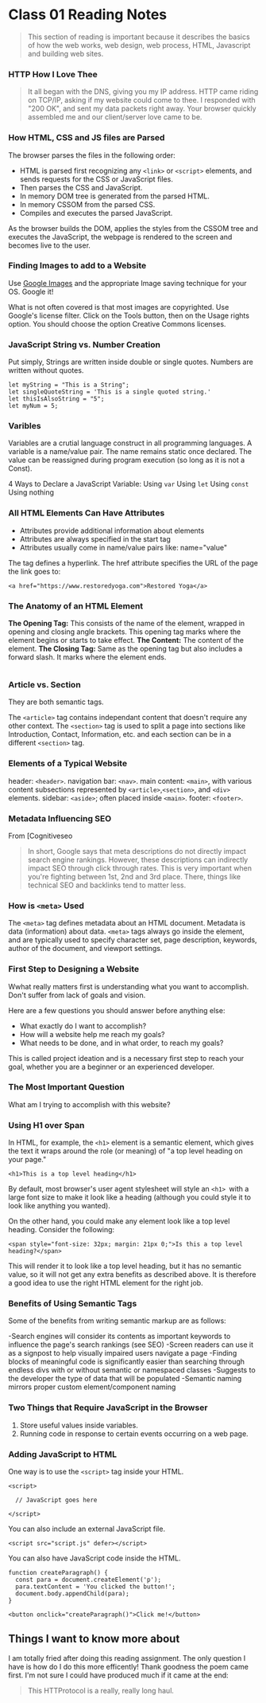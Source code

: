 # Class 01 Reading Notes

> This section of reading is important because it describes the basics of how the web works, web design, web process, HTML, Javascript and building web sites.

### HTTP How I Love Thee

> It all began with the DNS,
> giving you my IP address.
> HTTP came riding on TCP/IP,
> asking if my website could come to thee.
> I responded with "200 OK",
> and sent my data packets right away.
> Your browser quickly assembled me
> and our client/server love came to be.

### How HTML, CSS and JS files are Parsed
The browser parses the files in the following order:

- HTML is parsed first recognizing any `<link>` or  `<script>` elements, and sends requests for the CSS or JavaScript files.
- Then parses the CSS and JavaScript.
- In memory DOM tree is generated from the parsed HTML.
- In memory CSSOM from the parsed CSS.
- Compiles and executes the parsed JavaScript.

As the browser builds the DOM, applies the styles from the CSSOM tree and executes the JavaScript, the webpage is rendered to the screen and becomes live to the user.

### Finding Images to add to a Website
Use [Google Images](https://www.google.com/imghp?gws_rd=ssl) and the appropriate Image saving technique for your OS. Google it!

What is not often covered is that most images are copyrighted. Use Google's license filter. Click on the Tools button, then on the Usage rights option. You should choose the option Creative Commons licenses.

### JavaScript String vs. Number Creation
Put simply, Strings are written inside double or single quotes. Numbers are written without quotes.
```
let myString = "This is a String";
let singleQuoteString = 'This is a single quoted string.'
let thisIsAlsoString = "5";
let myNum = 5;
```

### Varibles
Variables are a crutial language construct in all programming languages. A variable is a name/value pair.  The name remains static once declared.  The value can be reassigned during program execution (so long as it is not a Const).

4 Ways to Declare a JavaScript Variable:
Using `var`
Using `let`
Using `const`
Using nothing

### All HTML Elements Can Have Attributes
- Attributes provide additional information about elements
- Attributes are always specified in the start tag
- Attributes usually come in name/value pairs like: name="value"

The <a> tag defines a hyperlink. The href attribute specifies the URL of the page the link goes to:
```
<a href="https://www.restoredyoga.com">Restored Yoga</a>
```

### The Anatomy of an HTML Element
**The Opening Tag:** This consists of the name of the element, wrapped in opening and closing angle brackets. This opening tag marks where the element begins or starts to take effect.
**The Content:** The content of the element. 
**The Closing Tag:** Same as the opening tag but also includes a forward slash. It marks where the element ends. 
```<p> This is a paragraph tag </p>
```

### Article vs. Section
They are both semantic tags. 

The `<article>` tag contains independant content that doesn't require any other context.
The `<section>` tag is used to split a page into sections like Introduction, Contact, Information, etc. and each section can be in a different `<section>` tag. 

### Elements of a Typical Website

header: `<header>`.
navigation bar: `<nav>`.
main content: `<main>`, with various content subsections represented by `<article>`,`<section>`, and `<div>` elements.
sidebar: `<aside>`; often placed inside `<main>`.
footer: `<footer>`.

### Metadata Influencing SEO
From [Cognitiveseo[](https://cognitiveseo.com/blog/19066/meta-description-affects-seo/#:~:text=In%20short%2C%20Google%20says%20that,backlinks%20tend%20to%20matter%20less.)
> In short, Google says that meta descriptions do not directly impact search engine rankings. However, these descriptions can indirectly impact SEO through click through rates. This is very important when you're fighting between 1st, 2nd and 3rd place. There, things like technical SEO and backlinks tend to matter less.

### How is `<meta>` Used
The `<meta>` tag defines metadata about an HTML document. Metadata is data (information) about data. `<meta>` tags always go inside the <head> element, and are typically used to specify character set, page description, keywords, author of the document, and viewport settings.

### First Step to Designing a Website
Wwhat really matters first is understanding what you want to accomplish. Don't suffer from lack of goals and vision.

Here are a few questions you should answer before anything else:

- What exactly do I want to accomplish?
- How will a website help me reach my goals?
- What needs to be done, and in what order, to reach my goals?

This is called project ideation and is a necessary first step to reach your goal, whether you are a beginner or an experienced developer.

### The Most Important Question
What am I trying to accomplish with this website?  

### Using H1 over Span
In HTML, for example, the `<h1>` element is a semantic element, which gives the text it wraps around the role (or meaning) of "a top level heading on your page."
```
<h1>This is a top level heading</h1>
```

By default, most browser's user agent stylesheet will style an `<h1> `with a large font size to make it look like a heading (although you could style it to look like anything you wanted).

On the other hand, you could make any element look like a top level heading. Consider the following:
```
<span style="font-size: 32px; margin: 21px 0;">Is this a top level heading?</span>
```
This will render it to look like a top level heading, but it has no semantic value, so it will not get any extra benefits as described above. It is therefore a good idea to use the right HTML element for the right job.

### Benefits of Using Semantic Tags
Some of the benefits from writing semantic markup are as follows:

-Search engines will consider its contents as important keywords to influence the page's search rankings (see SEO)
-Screen readers can use it as a signpost to help visually impaired users navigate a page
-Finding blocks of meaningful code is significantly easier than searching through endless divs with or without semantic or namespaced classes
-Suggests to the developer the type of data that will be populated
-Semantic naming mirrors proper custom element/component naming

### Two Things that Require JavaScript in the Browser
1. Store useful values inside variables. 
2. Running code in response to certain events occurring on a web page.

### Adding JavaScript to HTML
One way is to use the `<script>` tag inside your HTML.
```
<script>

  // JavaScript goes here

</script>
```
You can also include an external JavaScript file. 
```
<script src="script.js" defer></script>
```

You can also have JavaScript code inside the HTML.
```
function createParagraph() {
  const para = document.createElement('p');
  para.textContent = 'You clicked the button!';
  document.body.appendChild(para);
}
```
```
<button onclick="createParagraph()">Click me!</button>
```
## Things I want to know more about
I am totally fried after doing this reading assignment. The only question I have is how do I do this more efficently! Thank goodness the poem came first.  I'm not sure I could have produced much if it came at the end: 
> This HTTProtocol
> is a really, really long haul.